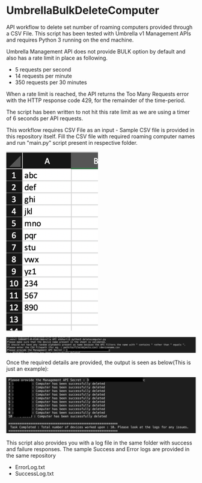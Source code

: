# UmbrellaBulkDeleteComputer
API workflow to delete set number of roaming computers provided through a CSV File. This script has been tested with Umbrella v1 Management APIs and requires Python 3 running on the end machine. 

Umbrella Management API does not provide BULK option by default and also has a rate limit in place as following.  

- 5 requests per second
- 14 requests per minute
- 350 requests per 30 minutes

When a rate limit is reached, the API returns the Too Many Requests error with the HTTP response code 429, for the remainder of the time-period. 

The script has been written to not hit this rate limit as we are using a timer of 6 seconds per API requests. 

This workflow requires CSV File as an input - Sample CSV file is provided in this repository itself. Fill the CSV file with required roaming computer names and run "main.py" script present in respective folder. 

![Input CSV](imgs/inputcsv.png)

![Input Parmeters](imgs/terminalinput.png)

Once the required details are provided, the output is seen as below(This is just an example):

![Terminal Output](imgs/terminaloutput.png)

This script also provides you with a log file in the same folder with success and failure responses. The sample Success and Error logs are provided in the same repository

- ErrorLog.txt
- SuccessLog.txt



